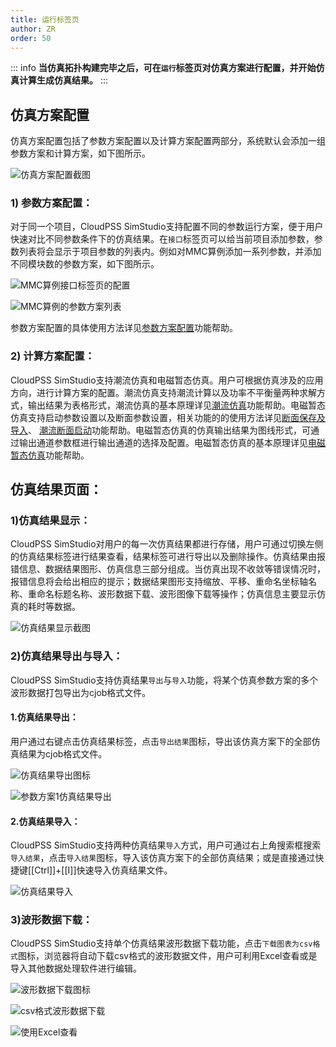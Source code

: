```yaml
---
title: 运行标签页
author: ZR
order: 50
---
```


::: info
**当仿真拓扑构建完毕之后，可在`运行`标签页对仿真方案进行配置，并开始仿真计算生成仿真结果。**
:::


## 仿真方案配置

仿真方案配置包括了参数方案配置以及计算方案配置两部分，系统默认会添加一组参数方案和计算方案，如下图所示。

![仿真方案配置截图](./仿真方案配置.png "仿真方案配置截图")

### 1)	参数方案配置：
对于同一个项目，CloudPSS SimStudio支持配置不同的参数运行方案，便于用户快速对比不同参数条件下的仿真结果。在`接口`标签页可以给当前项目添加参数，参数列表将会显示于项目参数的列表内。例如对MMC算例添加一系列参数，并添加不同模块数的参数方案，如下图所示。

![MMC算例接口标签页的配置](./mmc算例接口标签页配置.png "MMC算例接口标签页的配置")

![MMC算例的参数方案列表](./MMC算例的参数方案列表.png "MMC算例的参数方案列表")

参数方案配置的具体使用方法详见[参数方案配置](/docs/zh-hans/EMTLab/SimStudio/basic/parameterCalculate/index.md)功能帮助。

### 2)	计算方案配置：
CloudPSS SimStudio支持潮流仿真和电磁暂态仿真。用户可根据仿真涉及的应用方向，进行计算方案的配置。潮流仿真支持潮流计算以及功率不平衡量两种求解方式，输出结果为表格形式，潮流仿真的基本原理详见[潮流仿真](/docs/zh-hans/EMTLab/powerFlow/fundamental/index.md)功能帮助。电磁暂态仿真支持启动参数设置以及断面参数设置，相关功能的的使用方法详见[断面保存及导入](/docs/zh-hans/EMTLab/EMPT/snapshot/index.md)、 [潮流断面启动](/docs/zh-hans/EMTLab/powerFlow/initialization/index.md)功能帮助。电磁暂态仿真的仿真输出结果为图线形式，可通过输出通道参数框进行输出通道的选择及配置。电磁暂态仿真的基本原理详见[电磁暂态仿真](/docs/zh-hans/EMTLab/EMPT/fundamental/index.md)功能帮助。

## 仿真结果页面：

### 1)仿真结果显示：
CloudPSS SimStudio对用户的每一次仿真结果都进行存储，用户可通过切换左侧的仿真结果标签进行结果查看，结果标签可进行导出以及删除操作。仿真结果由报错信息、数据结果图形、仿真信息三部分组成。当仿真出现不收敛等错误情况时，报错信息将会给出相应的提示；数据结果图形支持缩放、平移、重命名坐标轴名称、重命名标题名称、波形数据下载、波形图像下载等操作；仿真信息主要显示仿真的耗时等数据。

![仿真结果显示截图](./仿真结果显示.png "仿真结果显示截图")

### 2)仿真结果导出与导入：

CloudPSS SimStudio支持仿真结果`导出`与`导入`功能，将某个仿真参数方案的多个波形数据打包导出为cjob格式文件。

#### 1.仿真结果导出：
用户通过右键点击仿真结果标签，点击`导出结果`图标，导出该仿真方案下的全部仿真结果为cjob格式文件。

![仿真结果导出图标](./导出结果图标.png "仿真结果导出图标")

![参数方案1仿真结果导出](./参数方案1仿真结果.png "参数方案1仿真结果导出")

#### 2.仿真结果导入：
CloudPSS SimStudio支持两种仿真结果`导入`方式，用户可通过右上角搜索框搜索`导入结果`，点击`导入结果`图标，导入该仿真方案下的全部仿真结果；或是直接通过快捷键[[Ctrl]]+[[I]]快速导入仿真结果文件。

![仿真结果导入](./结果导入.png "仿真结果导入")

### 3)波形数据下载：

CloudPSS SimStudio支持单个仿真结果波形数据下载功能，点击`下载图表为csv格式`图标，浏览器将自动下载csv格式的波形数据文件，用户可利用Excel查看或是导入其他数据处理软件进行编辑。

![波形数据下载图标](./数据下载.png "波形数据下载图标")

![csv格式波形数据下载](./数据下载1.png "csv格式波形数据下载")

![使用Excel查看](./数据下载3.png "使用Excel查看")

